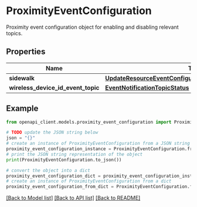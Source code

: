 # ProximityEventConfiguration

Proximity event configuration object for enabling and disabling relevant topics.

## Properties

Name | Type | Description | Notes
------------ | ------------- | ------------- | -------------
**sidewalk** | [**UpdateResourceEventConfigurationRequestProximitySidewalk**](UpdateResourceEventConfigurationRequestProximitySidewalk.md) |  | [optional] 
**wireless_device_id_event_topic** | [**EventNotificationTopicStatus**](EventNotificationTopicStatus.md) |  | [optional] 

## Example

```python
from openapi_client.models.proximity_event_configuration import ProximityEventConfiguration

# TODO update the JSON string below
json = "{}"
# create an instance of ProximityEventConfiguration from a JSON string
proximity_event_configuration_instance = ProximityEventConfiguration.from_json(json)
# print the JSON string representation of the object
print(ProximityEventConfiguration.to_json())

# convert the object into a dict
proximity_event_configuration_dict = proximity_event_configuration_instance.to_dict()
# create an instance of ProximityEventConfiguration from a dict
proximity_event_configuration_from_dict = ProximityEventConfiguration.from_dict(proximity_event_configuration_dict)
```
[[Back to Model list]](../README.md#documentation-for-models) [[Back to API list]](../README.md#documentation-for-api-endpoints) [[Back to README]](../README.md)



